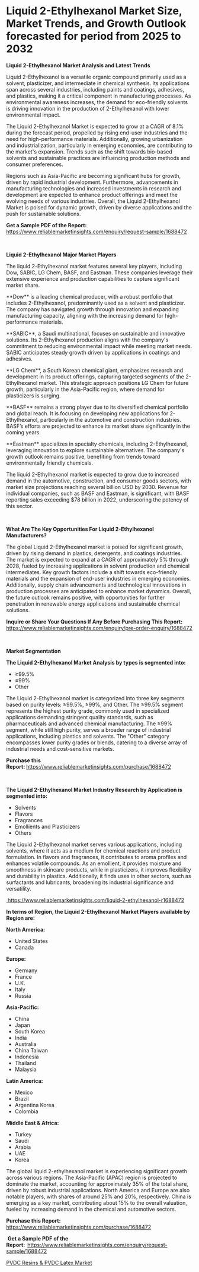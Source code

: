 <p><h1>Liquid 2-Ethylhexanol Market Size, Market Trends, and Growth Outlook forecasted for period from 2025 to 2032</h1></p><p><strong>Liquid 2-Ethylhexanol Market Analysis and Latest Trends</strong></p>
<p><p>Liquid 2-Ethylhexanol is a versatile organic compound primarily used as a solvent, plasticizer, and intermediate in chemical synthesis. Its applications span across several industries, including paints and coatings, adhesives, and plastics, making it a critical component in manufacturing processes. As environmental awareness increases, the demand for eco-friendly solvents is driving innovation in the production of 2-Ethylhexanol with lower environmental impact.</p><p>The Liquid 2-Ethylhexanol Market is expected to grow at a CAGR of 8.1% during the forecast period, propelled by rising end-user industries and the need for high-performance materials. Additionally, growing urbanization and industrialization, particularly in emerging economies, are contributing to the market's expansion. Trends such as the shift towards bio-based solvents and sustainable practices are influencing production methods and consumer preferences.</p><p>Regions such as Asia-Pacific are becoming significant hubs for growth, driven by rapid industrial development. Furthermore, advancements in manufacturing technologies and increased investments in research and development are expected to enhance product offerings and meet the evolving needs of various industries. Overall, the Liquid 2-Ethylhexanol Market is poised for dynamic growth, driven by diverse applications and the push for sustainable solutions.</p></p>
<p><strong>Get a Sample PDF of the Report:&nbsp;</strong> <a href="https://www.reliablemarketinsights.com/enquiry/request-sample/1688472?utm_campaign=3284&utm_medium=2&utm_source=Github&utm_content=ia&utm_term=26032025&utm_id=liquid-2-ethylhexanol">https://www.reliablemarketinsights.com/enquiry/request-sample/1688472</a></p>
<p>&nbsp;</p>
<p><strong>Liquid 2-Ethylhexanol Major Market Players</strong></p>
<p><p>The liquid 2-Ethylhexanol market features several key players, including Dow, SABIC, LG Chem, BASF, and Eastman. These companies leverage their extensive experience and production capabilities to capture significant market share.</p><p>**Dow** is a leading chemical producer, with a robust portfolio that includes 2-Ethylhexanol, predominantly used as a solvent and plasticizer. The company has navigated growth through innovation and expanding manufacturing capacity, aligning with the increasing demand for high-performance materials. </p><p>**SABIC**, a Saudi multinational, focuses on sustainable and innovative solutions. Its 2-Ethylhexanol production aligns with the company's commitment to reducing environmental impact while meeting market needs. SABIC anticipates steady growth driven by applications in coatings and adhesives.</p><p>**LG Chem**, a South Korean chemical giant, emphasizes research and development in its product offerings, capturing targeted segments of the 2-Ethylhexanol market. This strategic approach positions LG Chem for future growth, particularly in the Asia-Pacific region, where demand for plasticizers is surging.</p><p>**BASF** remains a strong player due to its diversified chemical portfolio and global reach. It is focusing on developing new applications for 2-Ethylhexanol, particularly in the automotive and construction industries. BASF’s efforts are projected to enhance its market share significantly in the coming years.</p><p>**Eastman** specializes in specialty chemicals, including 2-Ethylhexanol, leveraging innovation to explore sustainable alternatives. The company's growth outlook remains positive, benefiting from trends toward environmentally friendly chemicals.</p><p>The liquid 2-Ethylhexanol market is expected to grow due to increased demand in the automotive, construction, and consumer goods sectors, with market size projections reaching several billion USD by 2030. Revenue for individual companies, such as BASF and Eastman, is significant, with BASF reporting sales exceeding $78 billion in 2022, underscoring the potency of this sector.</p></p>
<p>&nbsp;</p>
<p><strong>What Are The Key Opportunities For Liquid 2-Ethylhexanol Manufacturers?</strong></p>
<p><p>The global Liquid 2-Ethylhexanol market is poised for significant growth, driven by rising demand in plastics, detergents, and coatings industries. The market is expected to expand at a CAGR of approximately 5% through 2028, fueled by increasing applications in solvent production and chemical intermediates. Key growth factors include a shift towards eco-friendly materials and the expansion of end-user industries in emerging economies. Additionally, supply chain advancements and technological innovations in production processes are anticipated to enhance market dynamics. Overall, the future outlook remains positive, with opportunities for further penetration in renewable energy applications and sustainable chemical solutions.</p></p>
<p><strong>Inquire or Share Your Questions If Any Before Purchasing This Report:</strong> <a href="https://www.reliablemarketinsights.com/enquiry/pre-order-enquiry/1688472?utm_campaign=3284&utm_medium=2&utm_source=Github&utm_content=ia&utm_term=26032025&utm_id=liquid-2-ethylhexanol">https://www.reliablemarketinsights.com/enquiry/pre-order-enquiry/1688472</a></p>
<p>&nbsp;</p>
<p><strong>Market Segmentation</strong></p>
<p><strong>The Liquid 2-Ethylhexanol Market Analysis by types is segmented into:</strong></p>
<p><ul><li>≥99.5%</li><li>≥99%</li><li>Other</li></ul></p>
<p><p>The Liquid 2-Ethylhexanol market is categorized into three key segments based on purity levels: ≥99.5%, ≥99%, and Other. The ≥99.5% segment represents the highest purity grade, commonly used in specialized applications demanding stringent quality standards, such as pharmaceuticals and advanced chemical manufacturing. The ≥99% segment, while still high purity, serves a broader range of industrial applications, including plastics and solvents. The "Other" category encompasses lower purity grades or blends, catering to a diverse array of industrial needs and cost-sensitive markets.</p></p>
<p><strong>Purchase this Report:&nbsp;</strong><a href="https://www.reliablemarketinsights.com/purchase/1688472?utm_campaign=3284&utm_medium=2&utm_source=Github&utm_content=ia&utm_term=26032025&utm_id=liquid-2-ethylhexanol">https://www.reliablemarketinsights.com/purchase/1688472</a></p>
<p>&nbsp;</p>
<p><strong>The Liquid 2-Ethylhexanol Market Industry Research by Application is segmented into:</strong></p>
<p><ul><li>Solvents</li><li>Flavors</li><li>Fragrances</li><li>Emollients and Plasticizers</li><li>Others</li></ul></p>
<p><p>The Liquid 2-Ethylhexanol market serves various applications, including solvents, where it acts as a medium for chemical reactions and product formulation. In flavors and fragrances, it contributes to aroma profiles and enhances volatile compounds. As an emollient, it provides moisture and smoothness in skincare products, while in plasticizers, it improves flexibility and durability in plastics. Additionally, it finds uses in other sectors, such as surfactants and lubricants, broadening its industrial significance and versatility.</p></p>
<p><a href="https://www.reliablemarketinsights.com/liquid-2-ethylhexanol-r1688472?utm_campaign=3284&utm_medium=2&utm_source=Github&utm_content=ia&utm_term=26032025&utm_id=liquid-2-ethylhexanol">&nbsp;https://www.reliablemarketinsights.com/liquid-2-ethylhexanol-r1688472</a></p>
<p><strong>In terms of Region, the Liquid 2-Ethylhexanol Market Players available by Region are:</strong></p>
<p>
    <p> <strong> North America: </strong>
        <ul>
            <li>United States</li>
            <li>Canada</li>
        </ul>
        </p> 
    <p> <strong> Europe: </strong>
        <ul>
            <li>Germany</li>
            <li>France</li>
            <li>U.K.</li>
            <li>Italy</li>
            <li>Russia</li>
        </ul>
        </p> 
    <p> <strong> Asia-Pacific: </strong>
        <ul>
            <li>China</li>
            <li>Japan</li>
            <li>South Korea</li>
            <li>India</li>
            <li>Australia</li>
            <li>China Taiwan</li>
            <li>Indonesia</li>
            <li>Thailand</li>
            <li>Malaysia</li>
        </ul>
        </p> 
    <p> <strong> Latin America: </strong>
        <ul>
            <li>Mexico</li>
            <li>Brazil</li>
            <li>Argentina Korea</li>
            <li>Colombia</li>
        </ul>
        </p> 
    <p> <strong> Middle East & Africa: </strong>
        <ul>
            <li>Turkey</li>
            <li>Saudi</li>
            <li>Arabia</li>
            <li>UAE</li>
            <li>Korea</li>
        </ul>
    </p>
    </p>
<p><p>The global liquid 2-ethylhexanol market is experiencing significant growth across various regions. The Asia-Pacific (APAC) region is projected to dominate the market, accounting for approximately 35% of the total share, driven by robust industrial applications. North America and Europe are also notable players, with shares of around 25% and 20%, respectively. China is emerging as a key market, contributing about 15% to the overall valuation, fueled by increasing demand in the chemical and automotive sectors.</p></p>
<p><strong>Purchase this Report: </strong><a href="https://www.reliablemarketinsights.com/purchase/1688472?utm_campaign=3284&utm_medium=2&utm_source=Github&utm_content=ia&utm_term=26032025&utm_id=liquid-2-ethylhexanol">https://www.reliablemarketinsights.com/purchase/1688472</a></p>
<p>&nbsp;<strong>Get a Sample PDF of the Report:&nbsp;&nbsp;</strong><a href="https://www.reliablemarketinsights.com/enquiry/request-sample/1688472?utm_campaign=3284&utm_medium=2&utm_source=Github&utm_content=ia&utm_term=26032025&utm_id=liquid-2-ethylhexanol">https://www.reliablemarketinsights.com/enquiry/request-sample/1688472</a></p>
<p><strong></strong></p>
<p><p><a href="https://github.com/tashipmhuiri/Market-Research-Report-List-1/blob/main/pvdc-resins-pvdc-latex-market.md?utm_campaign=3284&utm_medium=2&utm_source=Github&utm_content=ia&utm_term=26032025&utm_id=liquid-2-ethylhexanol">PVDC Resins & PVDC Latex Market</a></p></p>
